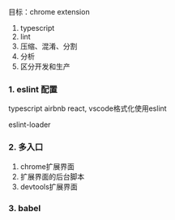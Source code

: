 目标：chrome extension
1. typescript
2. lint
3. 压缩、混淆、分割
4. 分析
5. 区分开发和生产


### 1. eslint 配置 
typescript airbnb react, vscode格式化使用eslint

eslint-loader



### 2. 多入口
1. chrome扩展界面
2. 扩展界面的后台脚本
3. devtools扩展界面

### 3. babel